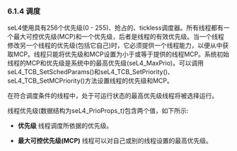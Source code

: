 ### 6.1.4  调度

seL4使用具有256个优先级(0 - 255)、抢占的、tickless调度器。所有线程都有一个最大可控优先级(MCP)和一个优先级，后者是线程的有效优先级。当一个线程修改另一个线程的优先级(包括它自己)时，它必须提供一个线程能力，以便从中获取MCP。线程只能将优先级和MCP设置为小于或等于提供的线程MCP。系统初始线程的MCP和优先级是系统中的最高优先级(seL4_MaxPrio)。可以调用seL4_TCB_SetSchedParams()和seL4_TCB_SetPriority()、seL4_TCB_SetMCPriority()方法设置线程的优先级和MCP。

在符合调度条件的线程中，处于可运行状态的最高优先级线程将被选择运行。

线程优先级(数据结构为seL4_PrioProps_t)包含两个值，如下所示:

- **优先级** 线程调度所依据的优先级。

- **最大可控优先级(MCP)** 线程可以对自己或别的线程设置的最高优先级。
